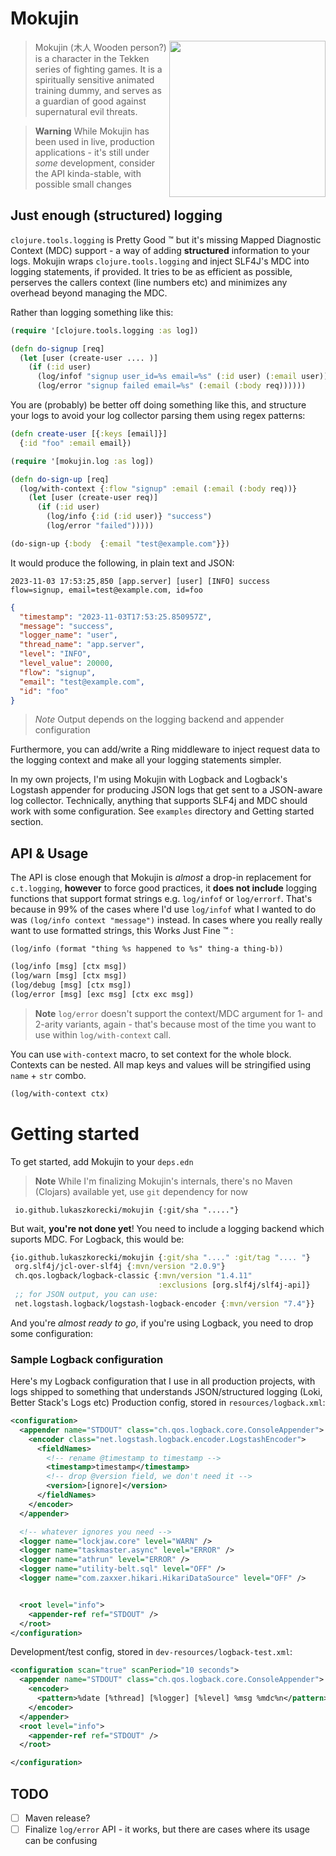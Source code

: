 # Mokujin

<img src="https://static.wikia.nocookie.net/topstrongest/images/1/15/Mokujin_TTT2.png/revision/latest/scale-to-width-down/1000?cb=20200503180655" align="right" height="250" />

> Mokujin (木人 Wooden person?) is a character in the Tekken series of fighting games. It is a spiritually sensitive animated training dummy, and serves as a guardian of good against supernatural evil threats.

> **Warning**
> While Mokujin has been used in live, production applications - it's still under *some* development, consider the API kinda-stable, with possible small changes

## Just enough (structured) logging

`clojure.tools.logging` is Pretty Good :tm: but it's missing Mapped Diagnostic Context (MDC) support - a way of adding **structured** information to your logs.
Mokujin wraps `clojure.tools.logging` and inject SLF4J's MDC into logging statements, if provided. It tries to be as efficient as possible, perserves the callers
context (line numbers etc) and minimizes any overhead beyond managing the MDC.


Rather than logging something like this:

```clojure
(require '[clojure.tools.logging :as log])

(defn do-signup [req]
  (let [user (create-user .... )]
    (if (:id user)
      (log/infof "signup user_id=%s email=%s" (:id user) (:email user))
      (log/error "signup failed email=%s" (:email (:body req))))))

```

You are (probably) be better off doing something like this, and structure your logs to avoid your log collector parsing them using regex patterns:


```clojure
(defn create-user [{:keys [email]}]
  {:id "foo" :email email})

(require '[mokujin.log :as log])

(defn do-sign-up [req]
  (log/with-context {:flow "signup" :email (:email (:body req))}
    (let [user (create-user req)]
      (if (:id user)
        (log/info {:id (:id user)} "success")
        (log/error "failed")))))

(do-sign-up {:body  {:email "test@example.com"}})
```

It would produce the following, in plain text and JSON:

```
2023-11-03 17:53:25,850 [app.server] [user] [INFO] success flow=signup, email=test@example.com, id=foo
```

```json
{
  "timestamp": "2023-11-03T17:53:25.850957Z",
  "message": "success",
  "logger_name": "user",
  "thread_name": "app.server",
  "level": "INFO",
  "level_value": 20000,
  "flow": "signup",
  "email": "test@example.com",
  "id": "foo"
}


```
> *Note*
> Output depends on the logging backend and appender configuration


Furthermore, you can add/write a Ring middleware to inject request data to the logging context and make all your logging statements simpler.

In my own projects, I'm using Mokujin with Logback and Logback's Logstash appender for producing JSON logs that get sent to a JSON-aware log collector.
Technically, anything that supports SLF4j and  MDC should work with some configuration. See `examples` directory and Getting started section.


## API & Usage

The API is close enough that Mokujin is *almost* a drop-in replacement for `c.t.logging`, **however** to force good practices,
it **does not include** logging functions that support format strings e.g. `log/infof` or `log/errorf`.
That's because in 99% of the cases where I'd use `log/infof` what I wanted to do was `(log/info context "message")` instead.
In cases where you really really want to use formatted strings, this Works Just Fine :tm: :
```
(log/info (format "thing %s happened to %s" thing-a thing-b))
```


```clojure
(log/info [msg] [ctx msg])
(log/warn [msg] [ctx msg])
(log/debug [msg] [ctx msg])
(log/error [msg] [exc msg] [ctx exc msg])
```

> **Note**
> `log/error` doesn't support the context/MDC argument for 1- and 2-arity variants, again - that's because most of the time you want to use within `log/with-context` call.

You can use `with-context` macro, to set context for the whole block. Contexts can be nested. All map keys and values will be stringified using `name` + `str` combo.

```clojure
(log/with-context ctx)
```

# Getting started


To get started, add Mokujin to your `deps.edn`

> **Note**
> While I'm finalizing Mokujin's internals, there's no Maven (Clojars) available yet, use `git` dependency for now

```
 io.github.lukaszkorecki/mokujin {:git/sha "....."}
```

But wait, **you're not done yet**! You need to include a logging backend which suports MDC. For Logback, this would be:


```clojure
{io.github.lukaszkorecki/mokujin {:git/sha "...." :git/tag ".... "}
 org.slf4j/jcl-over-slf4j {:mvn/version "2.0.9"}
 ch.qos.logback/logback-classic {:mvn/version "1.4.11"
                                 :exclusions [org.slf4j/slf4j-api]}
 ;; for JSON output, you can use:
 net.logstash.logback/logstash-logback-encoder {:mvn/version "7.4"}}
```

And you're *almost ready to go*, if you're using Logback, you need to drop some configuration:


### Sample Logback configuration

Here's my Logback configuration that I use in all production projects, with logs shipped to something that understands JSON/structured logging (Loki, Better Stack's Logs etc)
Production config, stored in `resources/logback.xml`:


```xml
<configuration>
  <appender name="STDOUT" class="ch.qos.logback.core.ConsoleAppender">
    <encoder class="net.logstash.logback.encoder.LogstashEncoder">
      <fieldNames>
        <!-- rename @timestamp to timestamp -->
        <timestamp>timestamp</timestamp>
        <!-- drop @version field, we don't need it -->
        <version>[ignore]</version>
      </fieldNames>
    </encoder>
  </appender>

  <!-- whatever ignores you need -->
  <logger name="lockjaw.core" level="WARN" />
  <logger name="taskmaster.async" level="ERROR" />
  <logger name="athrun" level="ERROR" />
  <logger name="utility-belt.sql" level="OFF" />
  <logger name="com.zaxxer.hikari.HikariDataSource" level="OFF" />


  <root level="info">
    <appender-ref ref="STDOUT" />
  </root>
</configuration>

```

Development/test config, stored in `dev-resources/logback-test.xml`:


```xml
<configuration scan="true" scanPeriod="10 seconds">
  <appender name="STDOUT" class="ch.qos.logback.core.ConsoleAppender">
    <encoder>
      <pattern>%date [%thread] [%logger] [%level] %msg %mdc%n</pattern>
    </encoder>
  </appender>
  <root level="info">
    <appender-ref ref="STDOUT" />
  </root>

</configuration>
```

## TODO

- [ ] Maven release?
- [ ] Finalize `log/error` API - it works, but there are cases where its usage can be confusing
